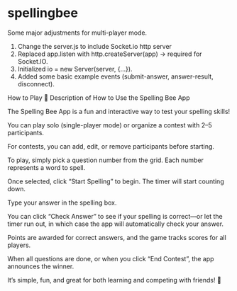# spellingbee

Some major adjustments for multi-player mode.
1. Change the server.js to include Socket.io http server
2. Replaced app.listen with http.createServer(app) → required for Socket.IO.
3. Initialized io = new Server(server, {...}).
4. Added some basic example events (submit-answer, answer-result, disconnect).


How to Play
📝 Description of How to Use the Spelling Bee App

The Spelling Bee App is a fun and interactive way to test your spelling skills!

You can play solo (single-player mode) or organize a contest with 2–5 participants.

For contests, you can add, edit, or remove participants before starting.

To play, simply pick a question number from the grid. Each number represents a word to spell.

Once selected, click “Start Spelling” to begin. The timer will start counting down.

Type your answer in the spelling box.

You can click “Check Answer” to see if your spelling is correct—or let the timer run out, in which case the app will automatically check your answer.

Points are awarded for correct answers, and the game tracks scores for all players.

When all questions are done, or when you click “End Contest”, the app announces the winner.

It’s simple, fun, and great for both learning and competing with friends! 🎉